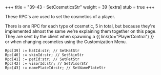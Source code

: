+++
title = "39-43 - SetCosmeticsStr"
weight = 39
[extra]
stub = true
+++

These RPC's are used to set the cosmetics of a player.

<!-- more -->

There is one RPC for each type of cosmetic, 5 in total, but because they're implemented almost the same we're explaining them together on this page. They are sent by the client when spawning a {{ link(to="PlayerControl") }} or when changing cosmetics using the Customization Menu.

```
Rpc[39] := hatId:str; // SetHatStr
Rpc[40] := skinId:str; // SetSkinStr
Rpc[41] := petId:str; // SetPetStr
Rpc[42] := visorId:str; // SetVisorStr
Rpc[43] := namePlateId:str; // SetNamePlateStr
```
